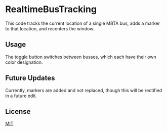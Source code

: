 # RealtimeBusTracking
This code tracks the current location of a single MBTA bus, adds a marker to that location, and recenters the window. 

## Usage
The toggle button switches between busses, which each have their own color designation. 

## Future Updates
Currently, markers are added and not replaced, though this will be rectified in a future edit.

## License 
[MIT](https://choosealicense.com/licenses/mit/)

